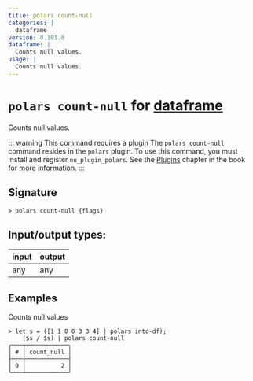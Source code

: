 ```yaml
---
title: polars count-null
categories: |
  dataframe
version: 0.101.0
dataframe: |
  Counts null values.
usage: |
  Counts null values.
---
```

<!-- This file is automatically generated. Please edit the command in https://github.com/nushell/nushell instead. -->

# `polars count-null` for [dataframe](/commands/categories/dataframe.md)

<div class='command-title'>Counts null values.</div>

::: warning This command requires a plugin
The `polars count-null` command resides in the `polars` plugin.
To use this command, you must install and register `nu_plugin_polars`.
See the [Plugins](/book/plugins.html) chapter in the book for more information.
:::


## Signature

```> polars count-null {flags} ```


## Input/output types:

| input | output |
| ----- | ------ |
| any   | any    |

## Examples

Counts null values
```nu
> let s = ([1 1 0 0 3 3 4] | polars into-df);
    ($s / $s) | polars count-null
╭───┬────────────╮
│ # │ count_null │
├───┼────────────┤
│ 0 │          2 │
╰───┴────────────╯

```
